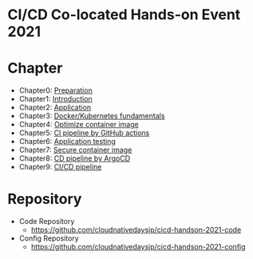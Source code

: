 # CI/CD Co-located Hands-on Event 2021

# Chapter

* Chapter0: [Preparation](./docs/chapter0.md)
* Chapter1: [Introduction](./docs/chapter1.md)
* Chapter2: [Application](./docs/chapter2.md)
* Chapter3: [Docker/Kubernetes fundamentals](./docs/chapter3.md)
* Chapter4: [Optimize container image](./docs/chapter4.md)
* Chapter5: [CI pipeline by GitHub actions](./docs/chapter5.md)
* Chapter6: [Application testing](./docs/chapter6.md)
* Chapter7: [Secure container image](./docs/chapter7.md)
* Chapter8: [CD pipeline by ArgoCD](./docs/chapter8.md)
* Chapter9: [CI/CD pipeline](./docs/chapter9.md)

# Repository

* Code Repository
	* https://github.com/cloudnativedaysjp/cicd-handson-2021-code
* Config Repository
	* https://github.com/cloudnativedaysjp/cicd-handson-2021-config
